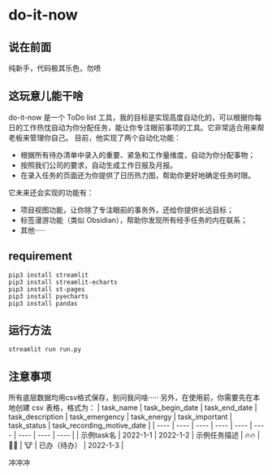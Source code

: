 # do-it-now

## 说在前面
纯新手，代码极其乐色，勿喷

## 这玩意儿能干啥
do-it-now 是一个 ToDo list 工具，我的目标是实现高度自动化的，可以根据你每日的工作热忱自动为你分配任务，能让你专注眼前事项的工具。它非常适合用来帮老板来管理你自己。
目前，他实现了两个自动化功能：
* 根据所有待办清单中录入的重要、紧急和工作量维度，自动为你分配事物；
* 按照我们公司的要求，自动生成工作日报及月报。
* 在录入任务的页面还为你提供了日历热力图，帮助你更好地确定任务时限。

它未来还会实现的功能有：
* 项目视图功能，让你除了专注眼前的事务外，还给你提供长远目标；
* 标签漫游功能（类似 Obsidian），帮助你发现所有经手任务的内在联系；
* 其他·····

## requirement
```
pip3 install streamlit
pip3 install streamlit-echarts
pip3 install st-pages
pip3 install pyecharts
pip3 install pandas
```

## 运行方法
```
streamlit run run.py
```

## 注意事项
所有底层数据均用csv格式保存，别问我问啥·····
另外，在使用前，你需要先在本地创建 csv 表格，格式为：
|  task_name   | task_begin_date  |  task_end_date   | task_description  |  task_emergency   | task_energy  |  task_important   | task_status  | task_recording_motive_date  |
|  ----  | ----  |  ----  | ----  |  ----  | ----  |  ----  | ----  |  ----  |
| 示例task名  | 2022-1-1 | 2022-1-2  | 示例任务描述 | 🔥🔥  | 💪💪 | 🐮  | 已办（待办） | 2022-1-3  |

冲冲冲


